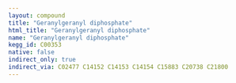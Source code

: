 ```yaml
---
layout: compound
title: "Geranylgeranyl diphosphate"
html_title: "Geranylgeranyl diphosphate"
name: "Geranylgeranyl diphosphate"
kegg_id: C00353
native: false
indirect_only: true
indirect_via: C02477 C14152 C14153 C14154 C15883 C20738 C21800
---
```

